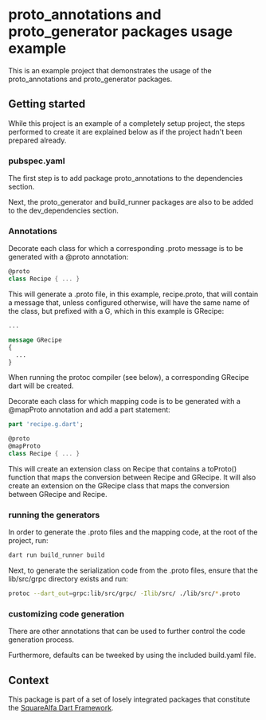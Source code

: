 # proto_annotations and proto_generator packages usage example

This is an example project that demonstrates the usage of the proto_annotations and proto_generator packages.

## Getting started

While this project is an example of a completely setup project, the steps performed to create it are explained below as if the project hadn't been prepared already.

### pubspec.yaml

The first step is to add package proto_annotations to the dependencies section.

Next, the proto_generator and build_runner packages are also to be added to the dev_dependencies section.

### Annotations

Decorate each class for which a corresponding .proto message is to be generated with a @proto annotation:

```dart
@proto 
class Recipe { ... }
```
This will generate a .proto file, in this example, recipe.proto, that will contain a message that, unless configured otherwise, will have the same name of the class, but prefixed with a G, which in this example is GRecipe:

```proto
...

message GRecipe
{
  ...
}
```

When running the protoc compiler (see below), a corresponding GRecipe dart will be created.

Decorate each class for which mapping code is to be generated with a @mapProto annotation and add a part statement:

```dart
part 'recipe.g.dart';

@proto 
@mapProto
class Recipe { ... }
```

This will create an extension class on Recipe that contains a toProto() function that maps the conversion between Recipe and GRecipe. It will also create an extension on the GRecipe class that maps the conversion between GRecipe and Recipe.


### running the generators

In order to generate the .proto files and the mapping code, at the root of the project, run:

```bash
dart run build_runner build
```

Next, to generate the serialization code from the .proto files, ensure that the lib/src/grpc directory exists and run:

```bash
protoc --dart_out=grpc:lib/src/grpc/ -Ilib/src/ ./lib/src/*.proto
```


### customizing code generation

There are other annotations that can be used to further control the code generation process.

Furthermore, defaults can be tweeked by using the included build.yaml file.


## Context

This package is part of a set of losely integrated packages that constitute the [SquareAlfa Dart Framework](https://github.com/squarealfa/dart_framework#squarealfa-dart-framework).
